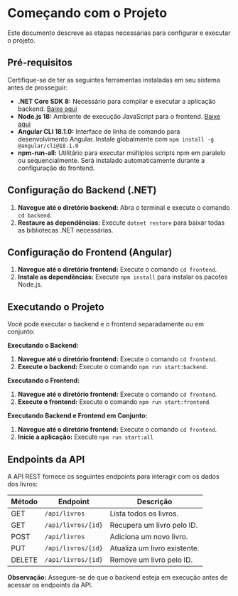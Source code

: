 # Começando com o Projeto

Este documento descreve as etapas necessárias para configurar e executar o projeto.

## Pré-requisitos

Certifique-se de ter as seguintes ferramentas instaladas em seu sistema antes de prosseguir:

* **.NET Core SDK 8:** Necessário para compilar e executar a aplicação backend. [Baixe aqui](https://dotnet.microsoft.com/download/dotnet/8.0)
* **Node.js 18:** Ambiente de execução JavaScript para o frontend. [Baixe aqui](https://nodejs.org/en/download/)
* **Angular CLI 18.1.0:** Interface de linha de comando para desenvolvimento Angular. Instale globalmente com `npm install -g @angular/cli@18.1.0`
* **npm-run-all:** Utilitário para executar múltiplos scripts npm em paralelo ou sequencialmente. Será instalado automaticamente durante a configuração do frontend.

## Configuração do Backend (.NET)

1. **Navegue até o diretório backend:** Abra o terminal e execute o comando `cd backend`.
2. **Restaure as dependências:** Execute `dotnet restore` para baixar todas as bibliotecas .NET necessárias.

## Configuração do Frontend (Angular)

1. **Navegue até o diretório frontend:** Execute o comando `cd frontend`.
2. **Instale as dependências:** Execute `npm install` para instalar os pacotes Node.js.

## Executando o Projeto

Você pode executar o backend e o frontend separadamente ou em conjunto:

**Executando o Backend:**

1. **Navegue até o diretório frontend:** Execute o comando `cd frontend`.
2. **Execute o backend:** Execute o comando `npm run start:backend`.

**Executando o Frontend:**

1. **Navegue até o diretório frontend:** Execute o comando `cd frontend`.
2. **Execute o frontend:** Execute o comando `npm run start:frontend`.

**Executando Backend e Frontend em Conjunto:**

1. **Navegue até o diretório frontend:** Execute o comando `cd frontend`.
2. **Inicie a aplicação:** Execute `npm run start:all`

## Endpoints da API

A API REST fornece os seguintes endpoints para interagir com os dados dos livros:

| Método | Endpoint                  | Descrição                      |
| ------ | ------------------------- | -------------------------------|
| GET    | `/api/livros`             | Lista todos os livros.         |
| GET    | `/api/livros/{id}`        | Recupera um livro pelo ID.     |
| POST   | `/api/livros`             | Adiciona um novo livro.        |
| PUT    | `/api/livros/{id}`        | Atualiza um livro existente.   |
| DELETE | `/api/livros/{id}`        | Remove um livro pelo ID.       |

**Observação:** Assegure-se de que o backend esteja em execução antes de acessar os endpoints da API.